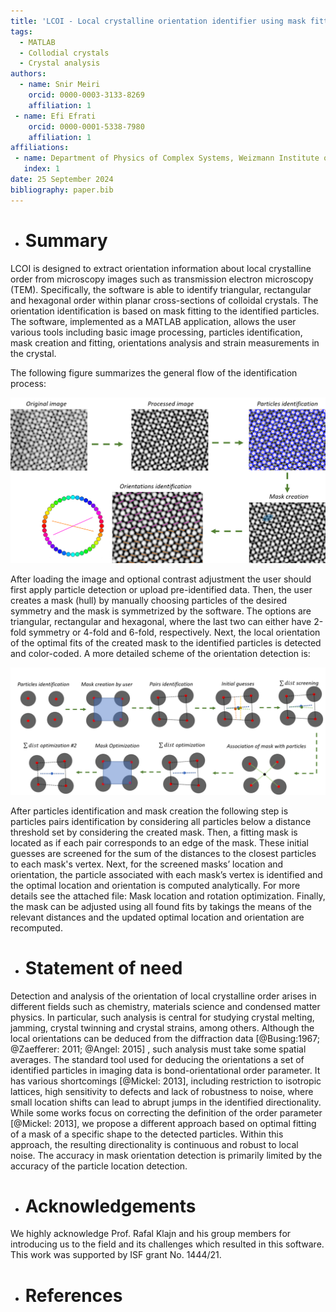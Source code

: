 ```yaml
---
title: 'LCOI - Local crystalline orientation identifier using mask fitting implemented in MATLAB'
tags:
  - MATLAB
  - Collodial crystals
  - Crystal analysis
authors:
  - name: Snir Meiri
    orcid: 0000-0003-3133-8269
    affiliation: 1
 - name: Efi Efrati 
    orcid: 0000-0001-5338-7980
    affiliation: 1
affiliations:
 - name: Department of Physics of Complex Systems, Weizmann Institute of Science, Rehovot 76100, Israel
   index: 1
date: 25 September 2024
bibliography: paper.bib
---
```



- # Summary
LCOI is designed to extract orientation information about local crystalline order from microscopy images such as transmission electron microscopy (TEM). Specifically, the software is able to identify triangular, rectangular and hexagonal order within planar cross-sections of colloidal crystals. The orientation identification is based on mask fitting to the identified particles. The software, implemented as a MATLAB application, allows the user various tools including basic image processing, particles identification, mask creation and fitting, orientations analysis and strain measurements in the crystal. 

The following figure summarizes the general flow of the identification process:

![](User%20guide%20images/over1.png)


After loading the image and optional contrast adjustment the user should first apply particle detection or upload pre-identified data. Then, the user creates a mask (hull) by manually choosing particles of the desired symmetry and the mask is symmetrized by the software. The options are triangular, rectangular and hexagonal, where the last two can either have 2-fold symmetry or 4-fold and 6-fold, respectively. Next, the local orientation of the optimal fits of the created mask to the identified particles is detected and color-coded. A more detailed scheme of the orientation detection is:

![](User%20guide%20images/over2.png)

After particles identification and mask creation the following step is particles pairs identification by considering all particles below a distance threshold set by considering the created mask. Then, a fitting mask is located as if each pair corresponds to an edge of the mask. These initial guesses are screened for the sum of the distances to the closest particles to each mask's vertex.  Next, for the screened masks’ location and orientation, the particle associated with each mask’s vertex is identified and the optimal location and orientation is computed analytically. For more details see the attached file: Mask location and rotation optimization. Finally, the mask can be adjusted using all found fits by takings the means of the relevant distances and the updated optimal location and orientation are recomputed.

- # Statement of need
Detection and analysis of the orientation of local crystalline order arises in different fields such as chemistry, materials science and condensed matter physics. In particular, such analysis is central for studying crystal melting, jamming, crystal twinning and crystal strains, among others. Although the local orientations can be deduced from the diffraction data [@Busing:1967; @Zaefferer: 2011; @Angel: 2015] , such analysis must take some spatial averages. The standard tool used for deducing the orientations a set of identified particles in imaging data is bond-orientational order parameter. It has various shortcomings [@Mickel: 2013], including restriction to isotropic lattices, high sensitivity to defects and lack of robustness to noise, where small location shifts can lead to abrupt jumps in the identified directionality. While some works focus on correcting the definition of the order parameter [@Mickel: 2013], we propose a different approach based on optimal fitting of a mask of a specific shape to the detected particles. Within this approach, the resulting directionality is continuous and robust to local noise. The accuracy in mask orientation detection is primarily limited by the accuracy of the particle location detection. 

- # Acknowledgements
We highly acknowledge Prof. Rafal Klajn and his group members for introducing us to the field and its challenges which resulted in this software. This work was supported by ISF grant No. 1444/21.

- # References
 
